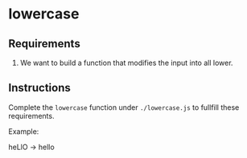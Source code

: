 # lowercase

## Requirements

1. We want to build a function that modifies the input into all lower.

## Instructions

Complete the `lowercase` function under `./lowercase.js` to fullfill these requirements.

Example:

heLlO → hello
